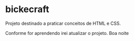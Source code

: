 # bickecraft

Projeto destinado a praticar conceitos de HTML e CSS.

Conforme for aprendendo irei atualizar o projeto. Boa noite
